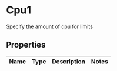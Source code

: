 

# Cpu1

Specify the amount of cpu for limits

## Properties

| Name | Type | Description | Notes |
|------------ | ------------- | ------------- | -------------|



